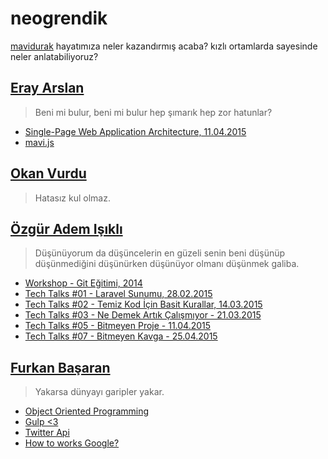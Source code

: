 # neogrendik

[mavidurak](https://github.com/mavidurak) hayatımıza neler kazandırmış acaba? kızlı ortamlarda sayesinde neler anlatabiliyoruz?

## [Eray Arslan](https://github.com/erayarslan)

> Beni mi bulur, beni mi bulur hep şımarık hep zor hatunlar?

* [Single-Page Web Application Architecture, 11.04.2015](http://www.slideshare.net/eryarslan/ben-kimim-46865656)
* [mavi.js](https://github.com/erayarslan/mavi)

## [Okan Vurdu](https://github.com/okanvurdu)

> Hatasız kul olmaz.

## [Özgür Adem Işıklı](https://github.com/ozziest)

> Düşünüyorum da düşüncelerin en güzeli senin beni düşünüp düşünmediğini düşünürken düşünüyor olmanı düşünmek galiba.

* [Workshop - Git Eğitimi, 2014](http://slides.com/iozguradem/versiyon-kontrol-sistemi-ve-git)
* [Tech Talks #01 - Laravel Sunumu, 28.02.2015](http://slides.com/iozguradem/laravel)
* [Tech Talks #02 - Temiz Kod İçin Basit Kurallar, 14.03.2015](http://slides.com/iozguradem/temiz-kod-icin-basit-kurallar)
* [Tech Talks #03 - Ne Demek Artık Çalışmıyor - 21.03.2015](http://slides.com/iozguradem/ne-demek-artik-calismiyor)
* [Tech Talks #05 - Bitmeyen Proje - 11.04.2015](http://slides.com/iozguradem/bitmeyen-proje)
* [Tech Talks #07 - Bitmeyen Kavga - 25.04.2015](http://slides.com/iozguradem/bitmeyen-kavga)

## [Furkan Başaran](https://github.com/frknbasaran)

> Yakarsa dünyayı garipler yakar.

* [Object Oriented Programming](http://slides.com/frknbasaran/oop-dedik-mudur)
* [Gulp <3](http://slides.com/frknbasaran/deck)
* [Twitter Api](http://slides.com/frknbasaran/deck-2)
* [How to works Google?](http://slides.com/frknbasaran/deck-3)
